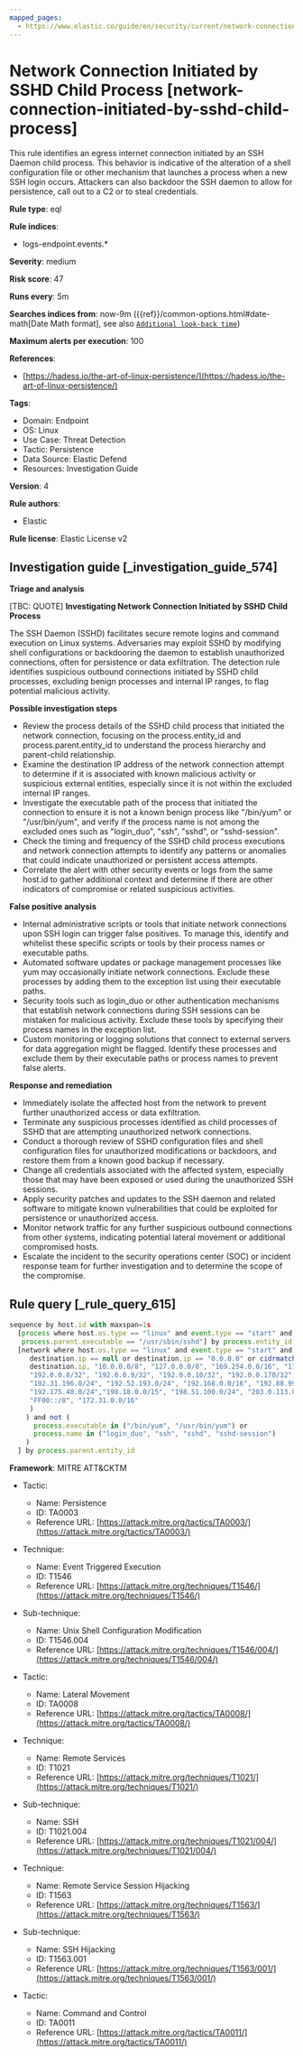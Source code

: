 ```yaml
---
mapped_pages:
  - https://www.elastic.co/guide/en/security/current/network-connection-initiated-by-sshd-child-process.html
---
```


# Network Connection Initiated by SSHD Child Process [network-connection-initiated-by-sshd-child-process]

This rule identifies an egress internet connection initiated by an SSH Daemon child process. This behavior is indicative of the alteration of a shell configuration file or other mechanism that launches a process when a new SSH login occurs. Attackers can also backdoor the SSH daemon to allow for persistence, call out to a C2 or to steal credentials.

**Rule type**: eql

**Rule indices**:

* logs-endpoint.events.*

**Severity**: medium

**Risk score**: 47

**Runs every**: 5m

**Searches indices from**: now-9m ({{ref}}/common-options.html#date-math[Date Math format], see also [`Additional look-back time`](docs-content://solutions/security/detect-and-alert/create-detection-rule.md#rule-schedule))

**Maximum alerts per execution**: 100

**References**:

* [https://hadess.io/the-art-of-linux-persistence/](https://hadess.io/the-art-of-linux-persistence/)

**Tags**:

* Domain: Endpoint
* OS: Linux
* Use Case: Threat Detection
* Tactic: Persistence
* Data Source: Elastic Defend
* Resources: Investigation Guide

**Version**: 4

**Rule authors**:

* Elastic

**Rule license**: Elastic License v2

## Investigation guide [_investigation_guide_574]

**Triage and analysis**

[TBC: QUOTE]
**Investigating Network Connection Initiated by SSHD Child Process**

The SSH Daemon (SSHD) facilitates secure remote logins and command execution on Linux systems. Adversaries may exploit SSHD by modifying shell configurations or backdooring the daemon to establish unauthorized connections, often for persistence or data exfiltration. The detection rule identifies suspicious outbound connections initiated by SSHD child processes, excluding benign processes and internal IP ranges, to flag potential malicious activity.

**Possible investigation steps**

* Review the process details of the SSHD child process that initiated the network connection, focusing on the process.entity_id and process.parent.entity_id to understand the process hierarchy and parent-child relationship.
* Examine the destination IP address of the network connection attempt to determine if it is associated with known malicious activity or suspicious external entities, especially since it is not within the excluded internal IP ranges.
* Investigate the executable path of the process that initiated the connection to ensure it is not a known benign process like "/bin/yum" or "/usr/bin/yum", and verify if the process name is not among the excluded ones such as "login_duo", "ssh", "sshd", or "sshd-session".
* Check the timing and frequency of the SSHD child process executions and network connection attempts to identify any patterns or anomalies that could indicate unauthorized or persistent access attempts.
* Correlate the alert with other security events or logs from the same host.id to gather additional context and determine if there are other indicators of compromise or related suspicious activities.

**False positive analysis**

* Internal administrative scripts or tools that initiate network connections upon SSH login can trigger false positives. To manage this, identify and whitelist these specific scripts or tools by their process names or executable paths.
* Automated software updates or package management processes like yum may occasionally initiate network connections. Exclude these processes by adding them to the exception list using their executable paths.
* Security tools such as login_duo or other authentication mechanisms that establish network connections during SSH sessions can be mistaken for malicious activity. Exclude these tools by specifying their process names in the exception list.
* Custom monitoring or logging solutions that connect to external servers for data aggregation might be flagged. Identify these processes and exclude them by their executable paths or process names to prevent false alerts.

**Response and remediation**

* Immediately isolate the affected host from the network to prevent further unauthorized access or data exfiltration.
* Terminate any suspicious processes identified as child processes of SSHD that are attempting unauthorized network connections.
* Conduct a thorough review of SSHD configuration files and shell configuration files for unauthorized modifications or backdoors, and restore them from a known good backup if necessary.
* Change all credentials associated with the affected system, especially those that may have been exposed or used during the unauthorized SSH sessions.
* Apply security patches and updates to the SSH daemon and related software to mitigate known vulnerabilities that could be exploited for persistence or unauthorized access.
* Monitor network traffic for any further suspicious outbound connections from other systems, indicating potential lateral movement or additional compromised hosts.
* Escalate the incident to the security operations center (SOC) or incident response team for further investigation and to determine the scope of the compromise.


## Rule query [_rule_query_615]

```js
sequence by host.id with maxspan=1s
  [process where host.os.type == "linux" and event.type == "start" and event.action == "exec" and
   process.parent.executable == "/usr/sbin/sshd"] by process.entity_id
  [network where host.os.type == "linux" and event.type == "start" and event.action == "connection_attempted" and not (
     destination.ip == null or destination.ip == "0.0.0.0" or cidrmatch(
     destination.ip, "10.0.0.0/8", "127.0.0.0/8", "169.254.0.0/16", "172.16.0.0/12", "192.0.0.0/24", "192.0.0.0/29",
     "192.0.0.8/32", "192.0.0.9/32", "192.0.0.10/32", "192.0.0.170/32", "192.0.0.171/32", "192.0.2.0/24",
     "192.31.196.0/24", "192.52.193.0/24", "192.168.0.0/16", "192.88.99.0/24", "224.0.0.0/4", "100.64.0.0/10",
     "192.175.48.0/24","198.18.0.0/15", "198.51.100.0/24", "203.0.113.0/24", "240.0.0.0/4", "::1", "FE80::/10",
     "FF00::/8", "172.31.0.0/16"
     )
    ) and not (
      process.executable in ("/bin/yum", "/usr/bin/yum") or
      process.name in ("login_duo", "ssh", "sshd", "sshd-session")
    )
  ] by process.parent.entity_id
```

**Framework**: MITRE ATT&CKTM

* Tactic:

    * Name: Persistence
    * ID: TA0003
    * Reference URL: [https://attack.mitre.org/tactics/TA0003/](https://attack.mitre.org/tactics/TA0003/)

* Technique:

    * Name: Event Triggered Execution
    * ID: T1546
    * Reference URL: [https://attack.mitre.org/techniques/T1546/](https://attack.mitre.org/techniques/T1546/)

* Sub-technique:

    * Name: Unix Shell Configuration Modification
    * ID: T1546.004
    * Reference URL: [https://attack.mitre.org/techniques/T1546/004/](https://attack.mitre.org/techniques/T1546/004/)

* Tactic:

    * Name: Lateral Movement
    * ID: TA0008
    * Reference URL: [https://attack.mitre.org/tactics/TA0008/](https://attack.mitre.org/tactics/TA0008/)

* Technique:

    * Name: Remote Services
    * ID: T1021
    * Reference URL: [https://attack.mitre.org/techniques/T1021/](https://attack.mitre.org/techniques/T1021/)

* Sub-technique:

    * Name: SSH
    * ID: T1021.004
    * Reference URL: [https://attack.mitre.org/techniques/T1021/004/](https://attack.mitre.org/techniques/T1021/004/)

* Technique:

    * Name: Remote Service Session Hijacking
    * ID: T1563
    * Reference URL: [https://attack.mitre.org/techniques/T1563/](https://attack.mitre.org/techniques/T1563/)

* Sub-technique:

    * Name: SSH Hijacking
    * ID: T1563.001
    * Reference URL: [https://attack.mitre.org/techniques/T1563/001/](https://attack.mitre.org/techniques/T1563/001/)

* Tactic:

    * Name: Command and Control
    * ID: TA0011
    * Reference URL: [https://attack.mitre.org/tactics/TA0011/](https://attack.mitre.org/tactics/TA0011/)



